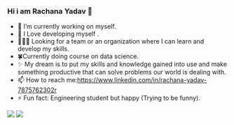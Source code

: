 ### Hi i am Rachana Yadav 👋

- 🔭 I’m currently working on myself.
- 🌱 I Love developing myself .
- 🧑‍🤝‍🧑 Looking for a team or an organization where I can learn and develop my skills.
- 🍀Currently doing course on data science.
- ✨ My dream is to put my skills and knowledge gained into use and make something productive that can solve problems our world is dealing with.
- 📫 How to reach me:https://www.linkedin.com/in/rachana-yadav-7875762302r
- ⚡ Fun fact: Engineering student but happy (Trying to be funny).


<img src="https://github-readme-stats.vercel.app/api?username=rachana458&&show_icons=true&title_color=ffffff&icon_color=bb2acf&text_color=daf7dc&bg_color=151515">

<img src="https://github-readme-stats.vercel.app/api/top-langs/?username=rachana458&exclude_repo=github-readme-stats,anuraghazra.github.io">
